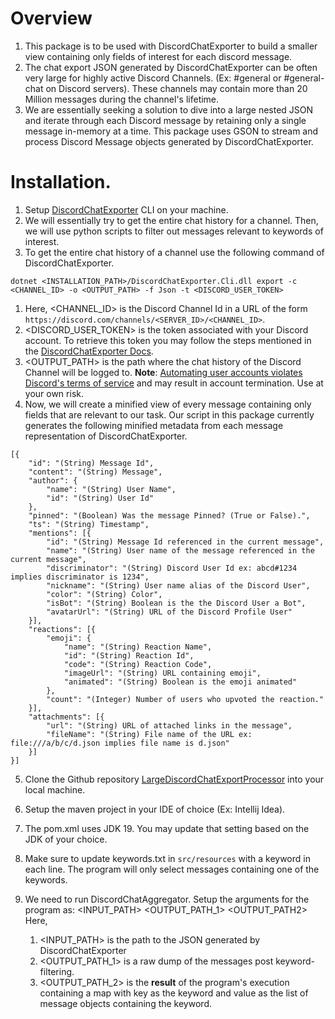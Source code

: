 # Overview

1. This package is to be used with DiscordChatExporter to build a smaller view containing only fields of interest for each discord message.
2. The chat export JSON generated by DiscordChatExporter can be often very large for highly active Discord Channels. (Ex: #general or #general-chat on Discord servers). These channels may contain more than 20 Million messages during the channel's lifetime.
3. We are essentially seeking a solution to dive into a large nested JSON and iterate through each Discord message by retaining only a single message in-memory at a time. This package uses GSON to stream and process Discord Message objects generated by DiscordChatExporter.


# Installation.

1. Setup [DiscordChatExporter](https://github.com/Tyrrrz/DiscordChatExporter) CLI on your machine.
2. We will essentially try to get the entire chat history for a channel. Then, we will use python scripts to filter out messages relevant to keywords of interest.
3. To get the entire chat history of a channel use the following command of DiscordChatExporter.

`dotnet <INSTALLATION_PATH>/DiscordChatExporter.Cli.dll export -c <CHANNEL_ID> -o <OUTPUT_PATH> -f Json -t <DISCORD_USER_TOKEN>`
   1. Here, <CHANNEL_ID> is the Discord Channel Id in a URL of the form `https://discord.com/channels/<SERVER_ID>/<CHANNEL_ID>`.
   2. <DISCORD_USER_TOKEN> is the token associated with your Discord account. To retrieve this token you may follow the steps mentioned in the [DiscordChatExporter Docs](https://github.com/Tyrrrz/DiscordChatExporter/blob/master/.docs/Token-and-IDs.md#in-chrome).
   3. <OUTPUT_PATH> is the path where the chat history of the Discord Channel will be logged to.
**Note**: [Automating user accounts violates Discord's terms of service](https://support.discord.com/hc/en-us/articles/115002192352-Automated-user-accounts-self-bots-) and may result in account termination. Use at your own risk.
4. Now, we will create a minified view of every message containing only fields that are relevant to our task. Our script in this package currently generates the following minified metadata from each message representation of DiscordChatExporter.

```
[{
	"id": "(String) Message Id",
	"content": "(String) Message",
	"author": {
		"name": "(String) User Name",
		"id": "(String) User Id"
	},
	"pinned": "(Boolean) Was the message Pinned? (True or False).",
	"ts": "(String) Timestamp",
	"mentions": [{
		"id": "(String) Message Id referenced in the current message",
		"name": "(String) User name of the message referenced in the current message",
		"discriminator": "(String) Discord User Id ex: abcd#1234 implies discriminator is 1234",
		"nickname": "(String) User name alias of the Discord User",
		"color": "(String) Color",
		"isBot": "(String) Boolean is the the Discord User a Bot",
		"avatarUrl": "(String) URL of the Discord Profile User"
	}],
	"reactions": [{
		"emoji": {
			"name": "(String) Reaction Name",
			"id": "(String) Reaction Id",
			"code": "(String) Reaction Code",
			"imageUrl": "(String) URL containing emoji",
			"animated": "(String) Boolean is the emoji animated"
		},	
		"count": "(Integer) Number of users who upvoted the reaction."
	}],
	"attachments": [{
		"url": "(String) URL of attached links in the message",
		"fileName": "(String) File name of the URL ex: file:///a/b/c/d.json implies file name is d.json"
	}]
}]
```
5. Clone the Github repository [LargeDiscordChatExportProcessor](https://github.com/krishna555/LargeDiscordChatExportProcessor) into your local machine.
6. Setup the maven project in your IDE of choice (Ex: Intellij Idea).
7. The pom.xml uses JDK 19. You may update that setting based on the JDK of your choice.
8. Make sure to update keywords.txt in `src/resources` with a keyword in each line. The program will only select messages containing one of the keywords.
9. We need to run DiscordChatAggregator. Setup the arguments for the program as:
<INPUT_PATH> <OUTPUT_PATH_1> <OUTPUT_PATH2>
Here, 

   1. <INPUT_PATH> is the path to the JSON generated by DiscordChatExporter
   2. <OUTPUT_PATH_1> is a raw dump of the messages post keyword-filtering.
   3. <OUTPUT_PATH_2> is the **result** of the program's execution containing a map with key as the keyword and value as the list of message objects containing the keyword.